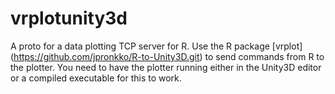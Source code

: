 # vrplotunity3d
A proto for a data plotting TCP server for R. Use the R package [vrplot] (https://github.com/jpronkko/R-to-Unity3D.git) to send commands from R to the plotter. You need to have the plotter running either in the Unity3D editor or a compiled executable for this to work.
